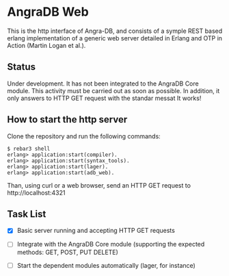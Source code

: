# AngraDB Web

This is the http interface of Angra-DB, and consists of a
symple REST based erlang implementation of a generic web
server detailed in Erlang and OTP in Action (Martin Logan et al.).

## Status

Under development. It has not been integrated to the AngraDB Core
module. This activity must be carried out as soon as possible.
In addition, it only answers to HTTP GET request with the
standar messat It works!

## How to start the http server

Clone the repository and run the following commands:

    $ rebar3 shell
    erlang> application:start(compiler).
    erlang> application:start(syntax_tools).
    erlang> application:start(lager).
    erlang> application:start(adb_web).

Than, using curl or a web browser, send an HTTP GET request
to http://localhost:4321

## Task List

- [x] Basic server running and accepting HTTP GET requests 
- [ ] Integrate with the AngraDB Core module (supporting the expected methods: GET, POST, PUT DELETE)
- [ ] Start the dependent modules automatically (lager, for instance)

